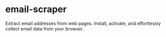 # email-scraper
Extract email addresses from web pages. Install, activate, and effortlessly collect email data from your browser.
